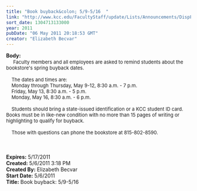 ```yaml
---
title: "Book buyback&colon; 5/9-5/16  "
link: "http://www.kcc.edu/FacultyStaff/update/Lists/Announcements/DispForm.aspx?ID=296"
sort_date: 1304713133000
year: 2011
pubDate: "06 May 2011 20:18:53 GMT"
creator: "Elizabeth Becvar"
---
```


<div><b>Body:</b> <div class=ExternalClass0ABBE325B0BA49238DFBC0F1A44FB3C8><div>   <font size=2>  Faculty members and all employees are asked to remind students about the bookstore's spring buyback dates. </font></div><font size=2>
<div><br>    The dates and times are: <br>    Monday through Thursday, May 9-12, 8:30 a.m. - 7 p.m.<br>    Friday, May 13, 8:30 a.m. - 5 p.m.<br>    Monday, May 16, 8:30 a.m. - 6 p.m.</div>
<div><br>    Students should bring a state-issued identification or a KCC student ID card. Books must be in like-new condition with no more than 15 pages of writing or highlighting to qualify for buyback. </div>
<div><br>    Those with questions can phone the bookstore at 815-802-8590.  <br> <br></font>        <br> </div></div></div>
<div><b>Expires:</b> 5/17/2011</div>
<div><b>Created:</b> 5/6/2011 3:18 PM</div>
<div><b>Created By:</b> Elizabeth Becvar</div>
<div><b>Start Date:</b> 5/6/2011</div>
<div><b>Title:</b> Book buyback: 5/9-5/16  </div>

